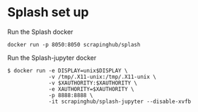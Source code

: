 # Splash set up

Run the Splash docker
<pre><code>docker run -p 8050:8050 scrapinghub/splash</code></pre>

Run the Splash-jupyter docker
<pre><code>$ docker run -e DISPLAY=unix$DISPLAY \
             -v /tmp/.X11-unix:/tmp/.X11-unix \
             -v $XAUTHORITY:$XAUTHORITY \
             -e XAUTHORITY=$XAUTHORITY \
             -p 8888:8888 \
             -it scrapinghub/splash-jupyter --disable-xvfb</code></pre>